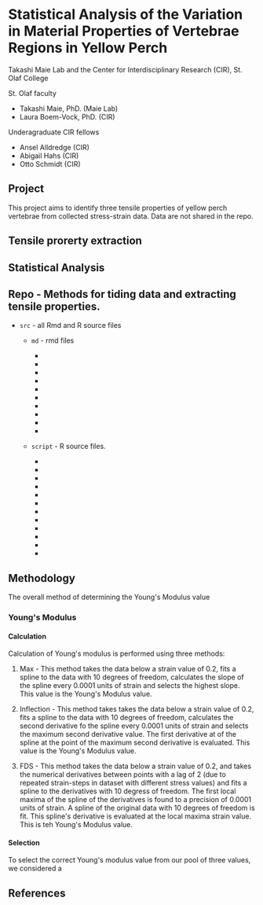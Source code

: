 # Statistical Analysis of the Variation in Material Properties of Vertebrae Regions in Yellow Perch

Takashi Maie Lab and the Center for Interdisciplinary Research (CIR), St. Olaf College

St. Olaf faculty
- Takashi Maie, PhD. (Maie Lab)
- Laura Boem-Vock, PhD. (CIR)

Underagraduate CIR fellows
- Ansel Alldredge (CIR)
- Abigail Hahs (CIR)
- Otto Schmidt (CIR)

## Project 

This project aims to identify three tensile properties of yellow perch vertebrae from collected stress-strain data. Data are not shared in the repo.


## Tensile prorerty extraction



## Statistical Analysis

## Repo - Methods for tiding data and extracting tensile properties.

-   `src` - all Rmd and R source files

    -   `md` - rmd files
    
        - 
        - 
        - 
        - 
        - 
        - 
        - 
        - 
        - 
        - 


    - `script` - R source files.
    
        -
        -
        -
        -
        -
        -
        -
        -
        -
        -
        -
        -

## Methodology

The overall method of determining the Young's Modulus value 

### Young's Modulus

#### Calculation

Calculation of Young's modulus is performed using three methods:

1. Max - This method takes the data below a strain value of 0.2, fits a spline to the data with 10 degrees of freedom, calculates the slope of the spline every 0.0001 units of strain and selects the highest slope. This value is the Young's Modulus value.

2. Inflection - This method takes takes the data below a strain value of 0.2, fits a spline to the data with 10 degrees of freedom, calculates the second derivative fo the spline every 0.0001 units of strain and selects the maximum second derivative value. The first derivative at of the spline at the point of the maximum second derivative is evaluated. This value is the Young's Modulus value.

3. FDS - This method takes the data below a strain value of 0.2, and takes the numerical derivatives between points with a lag of 2 (due to repeated strain-steps in dataset with different stress values) and fits a spline to the derivatives with 10 degress of freedom. The first local maxima of the spline of the derivatives is found to a precision of 0.0001 units of strain. A spline of the original data with 10 degrees of freedom is fit. This spline's derivative is evaluated at the local maxima strain value. This is teh Young's Modulus value.


#### Selection

To select the correct Young's modulus value from our pool of three values, we considered a



## References
